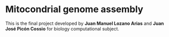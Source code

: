 # Mitocondrial genome assembly

This is the final project developed by **Juan Manuel Lozano Arias** and **Juan José Picón Cossio** for biology computational subject.
